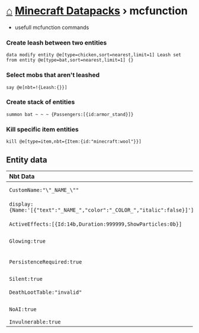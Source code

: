 # [⌂](../README.md) [Minecraft Datapacks](../README.md#languages) › mcfunction

- usefull mcfunction commands

### Create leash between two entities
```
data modify entity @e[type=chicken,sort=nearest,limit=1] Leash set from entity @e[type=bat,sort=nearest,limit=1] {}
```

### Select mobs that aren't leashed
```
say @e[nbt=!{Leash:{}}]
```

### Create stack of entities
```
summon bat ~ ~ ~ {Passengers:[{id:armor_stand}]}
```

### Kill specific item entities
```
kill @e[type=item,nbt={Item:{id:"minecraft:wool"}}]
```

## Entity data
Nbt Data | Description
:--- | :---
`CustomName:"\"_NAME_\""` | Entity custom name
`display:{Name:'[{"text":"_NAME_","color":"_COLOR_","italic":false}]'}` | Item display name
`ActiveEffects:[{Id:14b,Duration:999999,ShowParticles:0b}]` | Invisible (via effect)
`Glowing:true` | Glowing (permanently)
`PersistenceRequired:true` | Never naturally despawn
`Silent:true` | Disable sound
`DeathLootTable:"invalid"` | No loot / mob drops
`NoAI:true` | Not moving on their own
`Invulnerable:true` | 